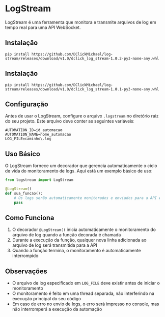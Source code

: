 # LogStream

LogStream é uma ferramenta que monitora e transmite arquivos de log em tempo real para uma API WebSocket.

## Instalação
```
pip install https://github.com/DClickMichael/log-stream/releases/download/v1.0/dclick_log_stream-1.0.2-py3-none-any.whl
```

## Instalação
```
pip install https://github.com/DClickMichael/log-stream/releases/download/v1.0/dclick_log_stream-1.0.1-py3-none-any.whl
```

## Configuração

Antes de usar o LogStream, configure o arquivo `.logstream` no diretório raiz do seu projeto. Este arquivo deve conter as seguintes variáveis:

```env
AUTOMATION_ID=id_automacao
AUTOMATION_NAME=nome_automacao
LOG_FILE=caminho\.log
```

## Uso Básico

O LogStream fornece um decorador que gerencia automaticamente o ciclo de vida do monitoramento de logs. Aqui está um exemplo básico de uso:

```python
from logstream import LogStream

@LogStream()
def sua_funcao():
    # Os logs serão automaticamente monitorados e enviados para a API enquanto a função decorada está em execução
    pass
```

## Como Funciona

1. O decorador `@LogStream()` inicia automaticamente o monitoramento do arquivo de log quando a função decorada é chamada
2. Durante a execução da função, qualquer nova linha adicionada ao arquivo de log será transmitida para a API
3. Quando a função termina, o monitoramento é automaticamente interrompido


## Observações

- O arquivo de log especificado em `LOG_FILE` deve existir antes de iniciar o monitoramento
- O monitoramento é feito em uma thread separada, não interferindo na execução principal do seu código
- Em caso de erro no envio de logs, o erro será impresso no console, mas não interromperá a execução da automação
